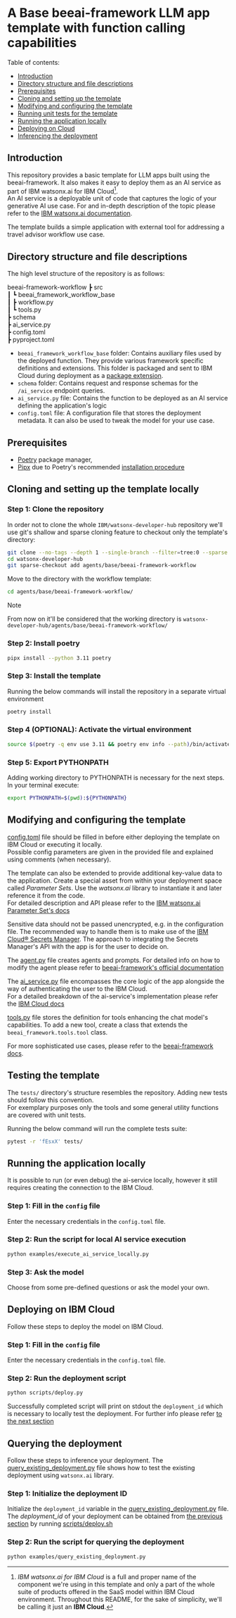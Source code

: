 # A Base beeai-framework LLM app template with function calling capabilities  

Table of contents:  
* [Introduction](#introduction)  
* [Directory structure and file descriptions](#directory-structure-and-file-descriptions)  
* [Prerequisites](#prerequisites)  
* [Cloning and setting up the template](#cloning-and-setting-up-the-template)  
* [Modifying and configuring the template](#modifying-and-configuring-the-template)  
* [Running unit tests for the template](#running-unit-tests-for-the-template)  
* [Running the application locally](#running-the-application-locally)  
* [Deploying on Cloud](#deploying-on-ibm-cloud)  
* [Inferencing the deployment](#inferencing-the-deployment)  


## Introduction  

This repository provides a basic template for LLM apps built using the beeai-framework. It also makes it easy to deploy them as an AI service as part of IBM watsonx.ai for IBM Cloud[^1].  
An AI service is a deployable unit of code that captures the logic of your generative AI use case. For and in-depth description of the topic please refer to the [IBM watsonx.ai documentation](https://dataplatform.cloud.ibm.com/docs/content/wsj/analyze-data/ai-services-templates.html?context=wx&audience=wdp).  

[^1]: _IBM watsonx.ai for IBM Cloud_ is a full and proper name of the component we're using in this template and only a part of the whole suite of products offered in the SaaS model within IBM Cloud environment. Throughout this README, for the sake of simplicity, we'll be calling it just an **IBM Cloud**.  

The template builds a simple application with external tool for addressing a travel advisor workflow use case.  

## Directory structure and file descriptions  

The high level structure of the repository is as follows:  

beeai-framework-workflow
 ┣ src  
 ┃ ┗ beeai_framework_workflow_base  
 ┃   ┣ workflow.py  
 ┃   ┗ tools.py  
 ┣ schema  
 ┣ ai_service.py  
 ┣ config.toml  
 ┣ pyproject.toml  

- `beeai_framework_workflow_base` folder: Contains auxiliary files used by the deployed function. They provide various framework specific definitions and extensions. This folder is packaged and sent to IBM Cloud during deployment as a [package extension](https://dataplatform.cloud.ibm.com/docs/content/wsj/analyze-data/ml-create-custom-software-spec.html?context=wx&audience=wdp#custom-wml).  
- `schema` folder: Contains request and response schemas for the `/ai_service` endpoint queries.  
- `ai_service.py` file: Contains the function to be deployed as an AI service defining the application's logic  
- `config.toml` file: A configuration file that stores the deployment metadata. It can also be used to tweak the model for your use case.  

## Prerequisites  

- [Poetry](https://python-poetry.org/) package manager,  
- [Pipx](https://github.com/pypa/pipx) due to Poetry's recommended [installation procedure](https://python-poetry.org/docs/#installation)  


## Cloning and setting up the template locally  


### Step 1: Clone the repository  

In order not to clone the whole `IBM/watsonx-developer-hub` repository we'll use git's shallow and sparse cloning feature to checkout only the template's directory:  

```sh
git clone --no-tags --depth 1 --single-branch --filter=tree:0 --sparse https://github.com/IBM/watsonx-developer-hub.git
cd watsonx-developer-hub
git sparse-checkout add agents/base/beeai-framework-workflow
```  

Move to the directory with the workflow template:

```sh
cd agents/base/beeai-framework-workflow/
```

> [!NOTE]
> From now on it'll be considered that the working directory is `watsonx-developer-hub/agents/base/beeai-framework-workflow/`  


### Step 2: Install poetry  

```sh
pipx install --python 3.11 poetry
```

### Step 3: Install the template    

Running the below commands will install the repository in a separate virtual environment  

```sh
poetry install
```

### Step 4 (OPTIONAL): Activate the virtual environment  

```sh
source $(poetry -q env use 3.11 && poetry env info --path)/bin/activate
```

### Step 5: Export PYTHONPATH  

Adding working directory to PYTHONPATH is necessary for the next steps. In your terminal execute:  
```sh
export PYTHONPATH=$(pwd):${PYTHONPATH}
```

## Modifying and configuring the template  

[config.toml](config.toml) file should be filled in before either deploying the template on IBM Cloud or executing it locally.  
Possible config parameters are given in the provided file and explained using comments (when necessary).  


The template can also be extended to provide additional key-value data to the application. Create a special asset from within your deployment space called _Parameter Sets_. Use the _watsonx.ai_ library to instantiate it and later reference it from the code.  
For detailed description and API please refer to the [IBM watsonx.ai Parameter Set's docs](https://ibm.github.io/watsonx-ai-python-sdk/core_api.html#parameter-sets)  


Sensitive data should not be passed unencrypted, e.g. in the configuration file. The recommended way to handle them is to make use of the [IBM Cloud® Secrets Manager](https://cloud.ibm.com/apidocs/secrets-manager/secrets-manager-v2). The approach to integrating the Secrets Manager's API with the app is for the user to decide on.  


The [agent.py](src/beeai_framework_workflow_base/agent.py) file creates agents and prompts.
For detailed info on how to modify the agent please refer to [beeai-framework's official documentation](https://github.com/i-am-bee/beeai-framework)  


The [ai_service.py](ai_service.py) file encompasses the core logic of the app alongside the way of authenticating the user to the IBM Cloud.  
For a detailed breakdown of the ai-service's implementation please refer the [IBM Cloud docs](https://dataplatform.cloud.ibm.com/docs/content/wsj/analyze-data/ai-services-create.html?context=wx)  


[tools.py](src/beeai_framework_workflow_base/tools.py) file stores the definition for tools enhancing the chat model's capabilities.
To add a new tool, create a class that extends the `beeai_framework.tools.tool` class.

For more sophisticated use cases, please refer to the [beeai-framework docs](https://github.com/i-am-bee/beeai-framework).  

## Testing the template  

The `tests/` directory's structure resembles the repository. Adding new tests should follow this convention.  
For exemplary purposes only the tools and some general utility functions are covered with unit tests.  

Running the below command will run the complete tests suite:
```sh
pytest -r 'fEsxX' tests/
```  

## Running the application locally  

It is possible to run (or even debug) the ai-service locally, however it still requires creating the connection to the IBM Cloud.  

### Step 1: Fill in the `config` file  

Enter the necessary credentials in the `config.toml` file.  

### Step 2: Run the script for local AI service execution  

```sh
python examples/execute_ai_service_locally.py
```  

### Step 3: Ask the model  

Choose from some pre-defined questions or ask the model your own.


## Deploying on IBM Cloud  

Follow these steps to deploy the model on IBM Cloud.  

### Step 1: Fill in the `config` file  

Enter the necessary credentials in the `config.toml` file.  

### Step 2: Run the deployment script  

```sh
python scripts/deploy.py
```  

Successfully completed script will print on stdout the `deployment_id` which is necessary to locally test the deployment. For further info please refer [to the next section](#querying-the-deployment)  

## Querying the deployment  

Follow these steps to inference your deployment. The [query_existing_deployment.py](examples/query_existing_deployment.py) file shows how to test the existing deployment using `watsonx.ai` library.  

### Step 1: Initialize the deployment ID  

Initialize the `deployment_id` variable in the [query_existing_deployment.py](examples/query_existing_deployment.py) file.  
The _deployment_id_ of your deployment can be obtained from [the previous section](#deploying-on-ibm-cloud) by running [scripts/deploy.sh](scripts/deploy.py)  

### Step 2: Run the script for querying the deployment  

```sh
python examples/query_existing_deployment.py
```   
